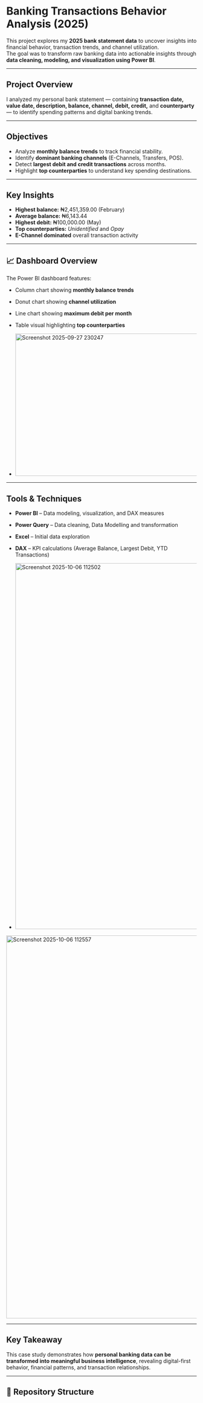 #  Banking Transactions Behavior Analysis (2025)

This project explores my **2025 bank statement data** to uncover insights into financial behavior, transaction trends, and channel utilization.  
The goal was to transform raw banking data into actionable insights through **data cleaning, modeling, and visualization using Power BI**.

---

##  Project Overview

I analyzed my personal bank statement — containing **transaction date, value date, description, balance, channel, debit, credit,** and **counterparty** — to identify spending patterns and digital banking trends.

---

##  Objectives
- Analyze **monthly balance trends** to track financial stability.  
- Identify **dominant banking channels** (E-Channels, Transfers, POS).  
- Detect **largest debit and credit transactions** across months.  
- Highlight **top counterparties** to understand key spending destinations.  

---

##  Key Insights
- **Highest balance:** ₦2,451,359.00 (February)  
- **Average balance:** ₦6,143.44  
- **Highest debit:** ₦100,000.00 (May)  
- **Top counterparties:** *Unidentified* and *Opay*  
- **E-Channel dominated** overall transaction activity
  
---


## 📈 Dashboard Overview

The Power BI dashboard features:
-  Column chart showing **monthly balance trends**  
-  Donut chart showing **channel utilization**  
-  Line chart showing **maximum debit per month**  
-  Table visual highlighting **top counterparties**
  
-  <img width="672" height="377" alt="Screenshot 2025-09-27 230247" src="https://github.com/user-attachments/assets/888a6374-1634-4170-ada6-e9d858df5f80" />


---

##  Tools & Techniques
- **Power BI** – Data modeling, visualization, and DAX measures  
- **Power Query** – Data cleaning, Data Modelling and transformation  
- **Excel** – Initial data exploration  
- **DAX** – KPI calculations (Average Balance, Largest Debit, YTD Transactions)

-   <img width="1919" height="969" alt="Screenshot 2025-10-06 112502" src="https://github.com/user-attachments/assets/dc33c9a4-e6bb-4d2b-80c4-b190f399f631" />

<img width="1919" height="1014" alt="Screenshot 2025-10-06 112557" src="https://github.com/user-attachments/assets/551c9827-b9d1-41b2-8109-7f82f1326cf4" />

---

##  Key Takeaway
This case study demonstrates how **personal banking data can be transformed into meaningful business intelligence**, revealing digital-first behavior, financial patterns, and transaction relationships.

---

## 📁 Repository Structure
